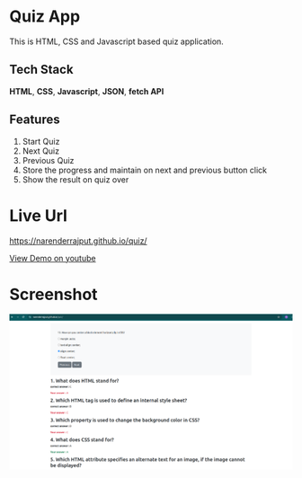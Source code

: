 # Quiz App
This is HTML, CSS and Javascript based quiz application. 

## Tech Stack

**HTML**, **CSS**, **Javascript**, **JSON**, **fetch API**

## Features
1. Start Quiz
2. Next Quiz
3. Previous Quiz
4. Store the progress and maintain on next and previous button click
5. Show the result on quiz over

# Live Url
https://narenderrajput.github.io/quiz/

[View Demo on youtube](https://youtu.be/0upIxqAJieU)


# Screenshot

![Screenshot](./Screenshots.png)
